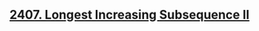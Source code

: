 ## [2407. Longest Increasing Subsequence II](https://leetcode.com/problems/longest-increasing-subsequence-ii/)
